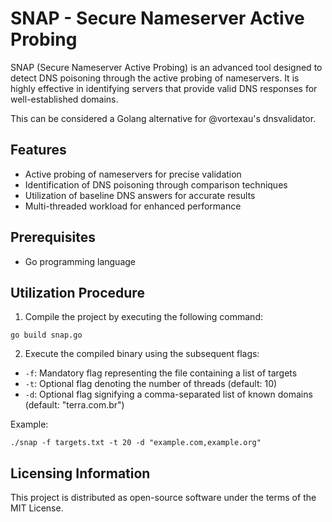 # SNAP - Secure Nameserver Active Probing

SNAP (Secure Nameserver Active Probing) is an advanced tool designed to detect DNS poisoning through the active probing of nameservers. It is highly effective in identifying servers that provide valid DNS responses for well-established domains.

This can be considered a Golang alternative for @vortexau's dnsvalidator.

## Features
- Active probing of nameservers for precise validation
- Identification of DNS poisoning through comparison techniques
- Utilization of baseline DNS answers for accurate results
- Multi-threaded workload for enhanced performance

## Prerequisites
- Go programming language

## Utilization Procedure

1. Compile the project by executing the following command:
```
go build snap.go
```

2. Execute the compiled binary using the subsequent flags:

- `-f`: Mandatory flag representing the file containing a list of targets
- `-t`: Optional flag denoting the number of threads (default: 10)
- `-d`: Optional flag signifying a comma-separated list of known domains (default: "terra.com.br")

Example:
```
./snap -f targets.txt -t 20 -d "example.com,example.org"
```

## Licensing Information

This project is distributed as open-source software under the terms of the MIT License.

